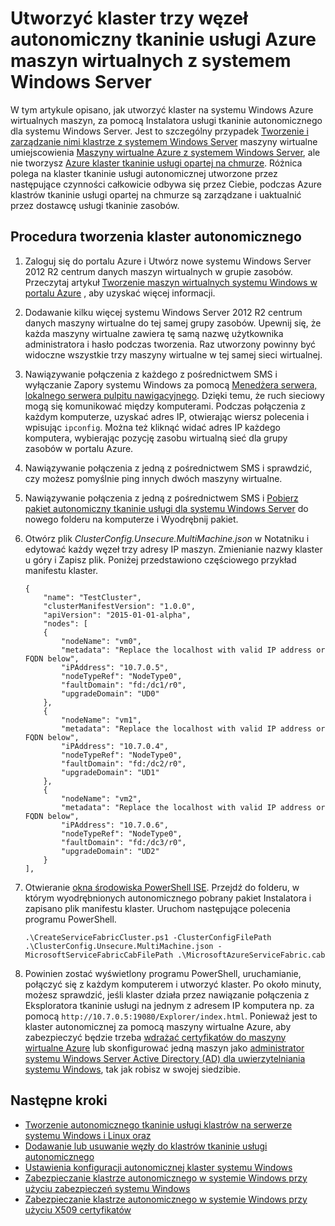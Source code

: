 <properties
   pageTitle="Utworzyć klaster autonomicznego o maszyny wirtualne Azure z systemem Windows | Microsoft Azure"
   description="Dowiedz się, jak tworzyć i zarządzać nimi klaster tkaninie usługi Azure w przypadku Azure maszyn wirtualnych z systemem Windows Server."
   services="service-fabric"
   documentationCenter=".net"
   authors="dsk-2015"
   manager="timlt"
   editor=""/>

<tags
   ms.service="service-fabric"
   ms.devlang="dotnet"
   ms.topic="article"
   ms.tgt_pltfrm="NA"
   ms.workload="NA"
   ms.date="08/05/2016"
   ms.author="dkshir;chackdan"/>



# <a name="create-a-three-node-standalone-service-fabric-cluster-with-azure-virtual-machines-running-windows-server"></a>Utworzyć klaster trzy węzeł autonomiczny tkaninie usługi Azure maszyn wirtualnych z systemem Windows Server

W tym artykule opisano, jak utworzyć klaster na systemu Windows Azure wirtualnych maszyn, za pomocą Instalatora usługi tkaninie autonomicznego dla systemu Windows Server. Jest to szczególny przypadek [Tworzenie i zarządzanie nimi klastrze z systemem Windows Server](service-fabric-cluster-creation-for-windows-server.md) maszyny wirtualne umiejscowienia [Maszyny wirtualne Azure z systemem Windows Server](../virtual-machines/virtual-machines-windows-hero-tutorial.md), ale nie tworzysz [Azure klaster tkaninie usługi opartej na chmurze](service-fabric-cluster-creation-via-portal.md). Różnica polega na klaster tkaninie usługi autonomicznej utworzone przez następujące czynności całkowicie odbywa się przez Ciebie, podczas Azure klastrów tkaninie usługi opartej na chmurze są zarządzane i uaktualnić przez dostawcę usługi tkaninie zasobów.


## <a name="steps-to-create-the-standalone-cluster"></a>Procedura tworzenia klaster autonomicznego

1. Zaloguj się do portalu Azure i Utwórz nowe systemu Windows Server 2012 R2 centrum danych maszyn wirtualnych w grupie zasobów. Przeczytaj artykuł [Tworzenie maszyn wirtualnych systemu Windows w portalu Azure](../virtual-machines/virtual-machines-windows-hero-tutorial.md) , aby uzyskać więcej informacji.
2. Dodawanie kilku więcej systemu Windows Server 2012 R2 centrum danych maszyny wirtualne do tej samej grupy zasobów. Upewnij się, że każda maszyny wirtualne zawiera tę samą nazwę użytkownika administratora i hasło podczas tworzenia. Raz utworzony powinny być widoczne wszystkie trzy maszyny wirtualne w tej samej sieci wirtualnej.
3. Nawiązywanie połączenia z każdego z pośrednictwem SMS i wyłączanie Zapory systemu Windows za pomocą [Menedżera serwera, lokalnego serwera pulpitu nawigacyjnego](https://technet.microsoft.com/library/jj134147.aspx). Dzięki temu, że ruch sieciowy mogą się komunikować między komputerami. Podczas połączenia z każdym komputerze, uzyskać adres IP, otwierając wiersz polecenia i wpisując `ipconfig`. Można też kliknąć widać adres IP każdego komputera, wybierając pozycję zasobu wirtualną sieć dla grupy zasobów w portalu Azure.
4. Nawiązywanie połączenia z jedną z pośrednictwem SMS i sprawdzić, czy możesz pomyślnie ping innych dwóch maszyny wirtualne.
5. Nawiązywanie połączenia z jedną z pośrednictwem SMS i [Pobierz pakiet autonomiczny tkaninie usługi dla systemu Windows Server](http://go.microsoft.com/fwlink/?LinkId=730690) do nowego folderu na komputerze i Wyodrębnij pakiet.
6. Otwórz plik *ClusterConfig.Unsecure.MultiMachine.json* w Notatniku i edytować każdy węzeł trzy adresy IP maszyn. Zmienianie nazwy klaster u góry i Zapisz plik.  Poniżej przedstawiono częściowego przykład manifestu klaster.

    ```
    {
        "name": "TestCluster",
        "clusterManifestVersion": "1.0.0",
        "apiVersion": "2015-01-01-alpha",
        "nodes": [
        {
            "nodeName": "vm0",
            "metadata": "Replace the localhost with valid IP address or FQDN below",
            "iPAddress": "10.7.0.5",
            "nodeTypeRef": "NodeType0",
            "faultDomain": "fd:/dc1/r0",
            "upgradeDomain": "UD0"
        },
        {
            "nodeName": "vm1",
            "metadata": "Replace the localhost with valid IP address or FQDN below",
            "iPAddress": "10.7.0.4",
            "nodeTypeRef": "NodeType0",
            "faultDomain": "fd:/dc2/r0",
            "upgradeDomain": "UD1"
        },
        {
            "nodeName": "vm2",
            "metadata": "Replace the localhost with valid IP address or FQDN below",
            "iPAddress": "10.7.0.6",
            "nodeTypeRef": "NodeType0",
            "faultDomain": "fd:/dc3/r0",
            "upgradeDomain": "UD2"
        }
    ],
    ```

7. Otwieranie [okna środowiska PowerShell ISE](https://msdn.microsoft.com/powershell/scripting/core-powershell/ise/introducing-the-windows-powershell-ise). Przejdź do folderu, w którym wyodrębnionych autonomicznego pobrany pakiet Instalatora i zapisano plik manifestu klaster. Uruchom następujące polecenia programu PowerShell.

    ```
    .\CreateServiceFabricCluster.ps1 -ClusterConfigFilePath .\ClusterConfig.Unsecure.MultiMachine.json -MicrosoftServiceFabricCabFilePath .\MicrosoftAzureServiceFabric.cab
    ```

8. Powinien zostać wyświetlony programu PowerShell, uruchamianie, połączyć się z każdym komputerem i utworzyć klaster. Po około minuty, możesz sprawdzić, jeśli klaster działa przez nawiązanie połączenia z Eksploratora tkaninie usługi na jednym z adresem IP komputera np. za pomocą `http://10.7.0.5:19080/Explorer/index.html`. Ponieważ jest to klaster autonomicznej za pomocą maszyny wirtualne Azure, aby zabezpieczyć będzie trzeba [wdrażać certyfikatów do maszyny wirtualne Azure](service-fabric-windows-cluster-x509-security.md) lub skonfigurować jedną maszyn jako [administrator systemu Windows Server Active Directory (AD) dla uwierzytelniania systemu Windows](service-fabric-windows-cluster-windows-security.md), tak jak robisz w swojej siedzibie.


## <a name="next-steps"></a>Następne kroki
- [Tworzenie autonomicznego tkaninie usługi klastrów na serwerze systemu Windows i Linux oraz](service-fabric-deploy-anywhere.md)
- [Dodawanie lub usuwanie węzły do klastrów tkaninie usługi autonomicznego](service-fabric-cluster-windows-server-add-remove-nodes.md)
- [Ustawienia konfiguracji autonomicznej klaster systemu Windows](service-fabric-cluster-manifest.md)
- [Zabezpieczanie klastrze autonomicznego w systemie Windows przy użyciu zabezpieczeń systemu Windows](service-fabric-windows-cluster-windows-security.md)
- [Zabezpieczanie klastrze autonomicznego w systemie Windows przy użyciu X509 certyfikatów](service-fabric-windows-cluster-x509-security.md)
